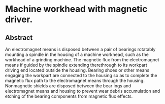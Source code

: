 # Machine workhead with magnetic driver.

## Abstract
An electromagnet means is disposed between a pair of bearings rotatably mounting a spindle in the housing of a machine workhead, such as the workhead of a grinding machine. The magnetic flux from the electromagnet means if guided by the spindle extending therethrough to its workpart driving end located outside the housing. Bearing shoes or other means engaging the workpart are connected to the housing so as to complete the magnetic flux path to the electromagnet means through the housing. Nonmagnetic shields are disposed between the bear ings and electromagnet means and housing to prevent wear debris accumulation and etching of the bearing components from magnetic flux effects.